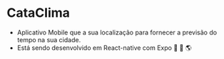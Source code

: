 # CataClima
 -  Aplicativo Mobile que a sua localização para fornecer a previsão do tempo na sua cidade.
 -  Está sendo desenvolvido em React-native com Expo 🤖 🍏 🌎

